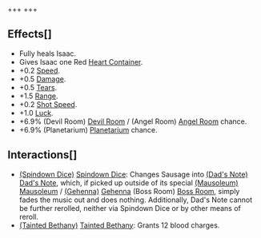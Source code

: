 +++
+++

Effects[]
---------


* Fully heals Isaac.
* Gives Isaac one Red [Heart Container](/wiki/Heart_Container "Heart Container").
* +0.2 [Speed](/wiki/Speed "Speed").
* +0.5 [Damage](/wiki/Damage "Damage").
* +0.5 [Tears](/wiki/Tears "Tears").
* +1.5 [Range](/wiki/Range "Range").
* +0.2 [Shot Speed](/wiki/Shot_Speed "Shot Speed").
* +1.0 [Luck](/wiki/Luck "Luck").
* +6.9% (Devil Room) [Devil Room](/wiki/Devil_Room "Devil Room") / (Angel Room) [Angel Room](/wiki/Angel_Room "Angel Room") chance.
* +6.9% (Planetarium) [Planetarium](/wiki/Planetarium "Planetarium") chance.


Interactions[]
--------------


* [(Spindown Dice)](/wiki/Spindown_Dice "Spindown Dice") [Spindown Dice](/wiki/Spindown_Dice "Spindown Dice"): Changes Sausage into [(Dad's Note)](/wiki/Dad%27s_Note "Dad's Note") [Dad's Note](/wiki/Dad%27s_Note "Dad's Note"), which, if picked up outside of its special [(Mausoleum)](/wiki/Mausoleum "Mausoleum") [Mausoleum](/wiki/Mausoleum "Mausoleum") / [(Gehenna)](/wiki/Gehenna "Gehenna") [Gehenna](/wiki/Gehenna "Gehenna") (Boss Room) [Boss Room](/wiki/Boss_Room "Boss Room"), simply fades the music out and does nothing. Additionally, Dad's Note cannot be further rerolled, neither via Spindown Dice or by other means of reroll.
* [(Tainted Bethany)](/wiki/Tainted_Bethany "Tainted Bethany") [Tainted Bethany](/wiki/Tainted_Bethany "Tainted Bethany"): Grants 12 blood charges.


